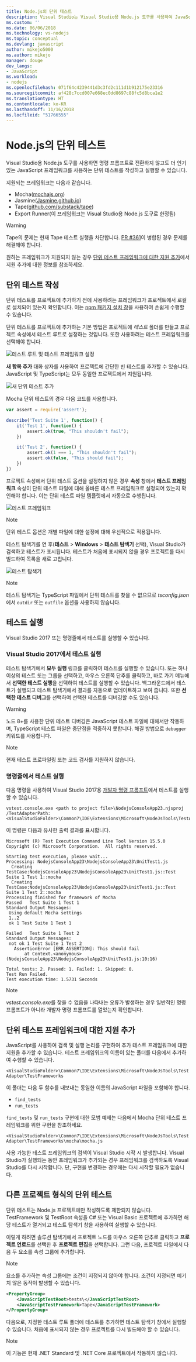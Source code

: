 ```yaml
---
title: Node.js의 단위 테스트
description: Visual Studio는 Visual Studio용 Node.js 도구를 사용하여 JavaScript 코드의 단위 테스트를 제공합니다.
ms.custom: ''
ms.date: 06/06/2018
ms.technology: vs-nodejs
ms.topic: conceptual
ms.devlang: javascript
author: mikejo5000
ms.author: mikejo
manager: douge
dev_langs:
- JavaScript
ms.workload:
- nodejs
ms.openlocfilehash: 071f64c4239441d3c3fd2c111d1b912175e23316
ms.sourcegitcommit: af428c7ccd007e668ec0dd8697c88fc5d8bca1e2
ms.translationtype: HT
ms.contentlocale: ko-KR
ms.lasthandoff: 11/16/2018
ms.locfileid: "51766555"
---
```

# <a name="unit-testing-in-nodejs"></a>Node.js의 단위 테스트

Visual Studio용 Node.js 도구를 사용하면 명령 프롬프트로 전환하지 않고도 더 인기 있는 JavaScript 프레임워크를 사용하는 단위 테스트를 작성하고 실행할 수 있습니다.

지원되는 프레임워크는 다음과 같습니다.
* Mocha([mochajs.org](http://mochajs.org/))
* Jasmine([Jasmine.github.io](https://jasmine.github.io/))
* Tape([github.com/substack/tape](https://github.com/substack/tape))
* Export Runner(이 프레임워크는 Visual Studio용 Node.js 도구로 한정됨)

> [!WARNING]
> Tape의 문제는 현재 Tape 테스트 실행을 차단합니다. [PR #361](https://github.com/substack/tape/pull/361)이 병합된 경우 문제를 해결해야 합니다.

원하는 프레임워크가 지원되지 않는 경우 [단위 테스트 프레임워크에 대한 지원 추가](#addingFramework)에서 지원 추가에 대한 정보를 참조하세요.

## <a name="write-unit-tests"></a>단위 테스트 작성

단위 테스트를 프로젝트에 추가하기 전에 사용하려는 프레임워크가 프로젝트에서 로컬로 설치되어 있는지 확인합니다. 이는 [npm 패키지 설치 창](npm-package-management.md#npmInstallWindow)을 사용하여 손쉽게 수행할 수 있습니다.

단위 테스트를 프로젝트에 추가하는 기본 방법은 프로젝트에 *테스트* 폴더를 만들고 프로젝트 속성에서 테스트 루트로 설정하는 것입니다. 또한 사용하려는 테스트 프레임워크를 선택해야 합니다.

![테스트 루트 및 테스트 프레임워크 설정](../javascript/media/unit-test-project-properties.png)

**새 항목 추가** 대화 상자를 사용하여 프로젝트에 간단한 빈 테스트를 추가할 수 있습니다. JavaScript 및 TypeScript는 모두 동일한 프로젝트에서 지원됩니다.

![새 단위 테스트 추가](../javascript/media/unit-test-add-new-item.png)

Mocha 단위 테스트의 경우 다음 코드를 사용합니다.

```javascript
var assert = require('assert');

describe('Test Suite 1', function() {
    it('Test 1', function() {
        assert.ok(true, "This shouldn't fail");
    })

    it('Test 2', function() {
        assert.ok(1 === 1, "This shouldn't fail");
        assert.ok(false, "This should fail");
    })
})
```

프로젝트 속성에서 단위 테스트 옵션을 설정하지 않은 경우 **속성** 창에서 **테스트 프레임워크** 속성이 단위 테스트 파일에 대해 올바른 테스트 프레임워크로 설정되어 있는지 확인해야 합니다. 이는 단위 테스트 파일 템플릿에서 자동으로 수행됩니다.

![테스트 프레임워크](../javascript/media/UnitTestsFrameworkMocha.png)

> [!Note]
> 단위 테스트 옵션은 개별 파일에 대한 설정에 대해 우선적으로 적용됩니다.

테스트 탐색기를 연 후(**테스트** > **Windows** > **테스트 탐색기** 선택), Visual Studio가 검색하고 테스트가 표시됩니다. 테스트가 처음에 표시되지 않을 경우 프로젝트를 다시 빌드하여 목록을 새로 고칩니다.

![테스트 탐색기](../javascript/media/UnitTestsDiscoveryMocha.png)

> [!NOTE]
> 테스트 탐색기는 TypeScript 파일에서 단위 테스트를 찾을 수 없으므로 *tsconfig.json*에서 `outdir` 또는 `outfile` 옵션을 사용하지 않습니다.

## <a name="run-tests"></a>테스트 실행

Visual Studio 2017 또는 명령줄에서 테스트를 실행할 수 있습니다.

### <a name="run-tests-in-visual-studio-2017"></a>Visual Studio 2017에서 테스트 실행

테스트 탐색기에서 **모두 실행** 링크를 클릭하여 테스트를 실행할 수 있습니다. 또는 하나 이상의 테스트 또는 그룹을 선택하고, 마우스 오른쪽 단추를 클릭하고, 바로 가기 메뉴에서 **선택한 테스트 실행**을 선택하여 테스트를 실행할 수 있습니다. 백그라운드에서 테스트가 실행되고 테스트 탐색기에서 결과를 자동으로 업데이트하고 보여 줍니다. 또한 **선택한 테스트 디버그**를 선택하여 선택한 테스트를 디버깅할 수도 있습니다.

> [!Warning]
> 노드 8+를 사용한 단위 테스트 디버깅은 JavaScript 테스트 파일에 대해서만 작동하며, TypeScript 테스트 파일은 중단점을 적중하지 못합니다. 해결 방법으로 `debugger` 키워드를 사용합니다.

> [!NOTE]
> 현재 테스트 프로파일링 또는 코드 검사를 지원하지 않습니다.

### <a name="run-tests-from-the-command-line"></a>명령줄에서 테스트 실행

다음 명령을 사용하여 Visual Studio 2017용 [개발자 명령 프롬프트](/dotnet/framework/tools/developer-command-prompt-for-vs)에서 테스트를 실행할 수 있습니다.

```
vstest.console.exe <path to project file>\NodejsConsoleApp23.njsproj /TestAdapterPath:<VisualStudioFolder>\Common7\IDE\Extensions\Microsoft\NodeJsTools\TestAdapter
```

이 명령은 다음과 유사한 출력 결과를 표시합니다.

```
Microsoft (R) Test Execution Command Line Tool Version 15.5.0
Copyright (c) Microsoft Corporation.  All rights reserved.

Starting test execution, please wait...
Processing: NodejsConsoleApp23\NodejsConsoleApp23\UnitTest1.js
  Creating TestCase:NodejsConsoleApp23\NodejsConsoleApp23\UnitTest1.js::Test Suite 1 Test 1::mocha
  Creating TestCase:NodejsConsoleApp23\NodejsConsoleApp23\UnitTest1.js::Test Suite 1 Test 2::mocha
Processing finished for framework of Mocha
Passed   Test Suite 1 Test 1
Standard Output Messages:
 Using default Mocha settings
 1..2
 ok 1 Test Suite 1 Test 1

Failed   Test Suite 1 Test 2
Standard Output Messages:
 not ok 1 Test Suite 1 Test 2
   AssertionError [ERR_ASSERTION]: This should fail
       at Context.<anonymous> (NodejsConsoleApp23\NodejsConsoleApp23\UnitTest1.js:10:16)

Total tests: 2. Passed: 1. Failed: 1. Skipped: 0.
Test Run Failed.
Test execution time: 1.5731 Seconds
```

> [!NOTE]
> *vstest.console.exe*를 찾을 수 없음을 나타내는 오류가 발생하는 경우 일반적인 명령 프롬프트가 아니라 개발자 명령 프롬프트를 열었는지 확인합니다.

## <a name="addingFramework"></a>단위 테스트 프레임워크에 대한 지원 추가

JavaScript를 사용하여 검색 및 실행 논리를 구현하여 추가 테스트 프레임워크에 대한 지원을 추가할 수 있습니다. 테스트 프레임워크의 이름이 있는 폴더를 다음에서 추가하여 수행할 수 있습니다.

`<VisualStudioFolder>\Common7\IDE\Extensions\Microsoft\NodeJsTools\TestAdapter\TestFrameworks`

이 폴더는 다음 두 함수를 내보내는 동일한 이름의 JavaScript 파일을 포함해야 합니다.

* `find_tests`
* `run_tests`

`find_tests` 및 `run_tests` 구현에 대한 모범 예제는 다음에서 Mocha 단위 테스트 프레임워크를 위한 구현을 참조하세요.

`<VisualStudioFolder>\Common7\IDE\Extensions\Microsoft\NodeJsTools\TestAdapter\TestFrameworks\mocha\mocha.js`

사용 가능한 테스트 프레임워크의 검색이 Visual Studio 시작 시 발생합니다. Visual Studio가 실행되는 동안 프레임워크가 추가되는 경우 프레임워크를 검색하도록 Visual Studio를 다시 시작합니다. 단, 구현을 변경하는 경우에는 다시 시작할 필요가 없습니다.

## <a name="unit-tests-in-other-project-types"></a>다른 프로젝트 형식의 단위 테스트
단위 테스트는 Node.js 프로젝트에만 작성하도록 제한되지 않습니다. TestFramework 및 TestRoot 속성을 C# 또는 Visual Basic 프로젝트에 추가하면 해당 테스트가 열거되고 테스트 탐색기 창을 사용하여 실행할 수 있습니다.

이렇게 하려면 솔루션 탐색기에서 프로젝트 노드를 마우스 오른쪽 단추로 클릭하고 **프로젝트 언로드**를 선택한 후 **프로젝트 편집**을 선택합니다. 그런 다음, 프로젝트 파일에서 다음 두 요소를 속성 그룹에 추가합니다.

> [!NOTE]
> 요소를 추가하는 속성 그룹에는 조건이 지정되지 않아야 합니다.
> 조건이 지정되면 예기치 않은 동작이 발생할 수 있습니다.

```xml
<PropertyGroup>
    <JavaScriptTestRoot>tests\</JavaScriptTestRoot>
    <JavaScriptTestFramework>Tape</JavaScriptTestFramework>
</PropertyGroup>
```

다음으로, 지정한 테스트 루트 폴더에 테스트를 추가하면 테스트 탐색기 창에서 실행할 수 있습니다. 처음에 표시되지 않는 경우 프로젝트를 다시 빌드해야 할 수 있습니다.

> [!NOTE]
> 이 기능은 현재 .NET Standard 및 .NET Core 프로젝트에서 작동하지 않습니다.
